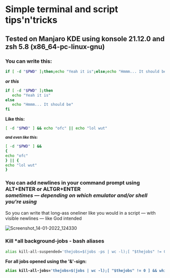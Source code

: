 # Simple terminal and script tips'n'tricks
## Tested on Manjaro KDE using konsole 21.12.0 and zsh 5.8 (x86_64-pc-linux-gnu)

### You can write this:
```bash
if [ -d "$PWD" ];then;echo "Yeah it is";else;echo "Hmmm... It should be";fi
```
<b>*or this*</b>
   
```bash
if [ -d "$PWD" ];then
   echo "Yeah it is"
else
   echo "Hmmm... It should be"
fi
```
   
<b> Like this: </b>
   

```bash
[ -d "$PWD" ] && echo "ofc" || echo "lol wut"

```
   
<sup> <b> *and even like this:* </b> </sup>

```bash
[ -d "$PWD" ] && 
{
echo "ofc"
} || {
echo "lol wut"
}
```

### You can add newlines in your command prompt using ALT+ENTER or ALTGR+ENTER <br> *sometimes — depending on which emulator and/or shell you're using*

So you can write that long-ass oneliner like you would in a script — with visible newlines — like God intended

![Screenshot_14-01-2022_124330](https://user-images.githubusercontent.com/64572787/149510315-f038a511-1a0d-49da-af81-52c9a0ee6de3.png)

### Kill *all background-jobs - bash aliases

```bash
alias kill-all-suspended='thejobs=$(jobs -ps | wc -l);[ "$thejobs" != 0 ] && while [ "$thejobs" != 0 ];do for i in "$thejobs"; do [ "$thejobs" != 0 ] && kill %$i; done; thejobs=$(jobs -ps | wc -l); done || echo "No suspended jobs"'
```

<b> For all jobs opened using the '&'-sign:


```bash
alias kill-all-jobs='thejobs=$(jobs | wc -l);[ "$thejobs" != 0 ] && while [ "$thejobs" != 0 ];do for i in "$thejobs"; do [ "$thejobs" != 0 ] && kill %$i; done; thejobs=$(jobs | wc -l); done || echo "No jobs"'
```
